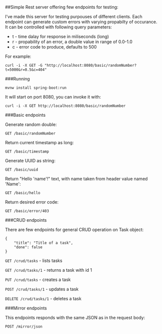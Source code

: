 ##Simple Rest server offering few endpoints for testing:

I've made this server for testing purpouses of different clients.
Each endpoint can generate custom errors with varying propabilty of occurance. It can be controlled with following query parameters:
* t - time dalay for response in miliseconds (long)
* r - propability of an error, a double value in range of 0.0-1.0
* c - error code to produce, defaults to 500

For example:

`curl -i -X GET -G "http://localhost:8080/basic/randomNumber?t=5000&r=0.5&c=404"`

###Running

`mvnw install spring-boot:run`

It will start on port 8080, you can invoke it with:

`curl -i -X GET http://localhost:8080/basic/randomNumber`


###Basic endpoints

Generate random double:

`GET /basic/randomNumber`


Return current timestamp as long:

`GET /basic/timestamp`


Generate UUID as string:

`GET /basic/uuid`

Return "Hello 'name'!" text, with name taken from header value named 'Name':

`GET /basic/hello`

Return desired error code:

`GET /basic/error/403`

###CRUD endpoints

There are few endpoints for general CRUD operation on Task object:
```
{
    "title": "Title of a task",
    "done": false
}
```

`GET /crud/tasks` - lists tasks

`GET /crud/tasks/1` - returns a task with id 1

`PUT /crud/tasks` - creates a task

`POST /crud/tasks/1` - updates a task


`DELETE /crud/tasks/1` - deletes a task

###Mirror endpoints

This endpoints responds with the same JSON as in the request body:

`POST /mirror/json`